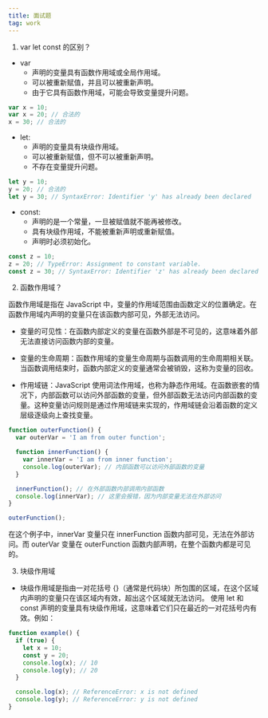 ```yaml
---
title: 面试题
tag: work
---
```


1. var let const 的区别？

- var
  - 声明的变量具有函数作用域或全局作用域。
  - 可以被重新赋值，并且可以被重新声明。
  - 由于它具有函数作用域，可能会导致变量提升问题。

```js
var x = 10;
var x = 20; // 合法的
x = 30; // 合法的
```

- let:
  - 声明的变量具有块级作用域。
  - 可以被重新赋值，但不可以被重新声明。
  - 不存在变量提升问题。

```js
let y = 10;
y = 20; // 合法的
let y = 30; // SyntaxError: Identifier 'y' has already been declared
```

- const:
  - 声明的是一个常量，一旦被赋值就不能再被修改。
  - 具有块级作用域，不能被重新声明或重新赋值。
  - 声明时必须初始化。

```js
const z = 10;
z = 20; // TypeError: Assignment to constant variable.
const z = 30; // SyntaxError: Identifier 'z' has already been declared
```

2. 函数作用域？

函数作用域是指在 JavaScript 中，变量的作用域范围由函数定义的位置确定。在函数作用域内声明的变量只在该函数内部可见，外部无法访问。

- 变量的可见性：在函数内部定义的变量在函数外部是不可见的，这意味着外部无法直接访问函数内部的变量。

- 变量的生命周期：函数作用域的变量生命周期与函数调用的生命周期相关联。当函数调用结束时，函数内部定义的变量通常会被销毁，这称为变量的回收。

- 作用域链：JavaScript 使用词法作用域，也称为静态作用域。在函数嵌套的情况下，内部函数可以访问外部函数的变量，但外部函数无法访问内部函数的变量。这种变量访问规则是通过作用域链来实现的，作用域链会沿着函数的定义层级逐级向上查找变量。

```js
function outerFunction() {
  var outerVar = 'I am from outer function';

  function innerFunction() {
    var innerVar = 'I am from inner function';
    console.log(outerVar); // 内部函数可以访问外部函数的变量
  }

  innerFunction(); // 在外部函数内部调用内部函数
  console.log(innerVar); // 这里会报错，因为内部变量无法在外部访问
}

outerFunction();
```

在这个例子中，innerVar 变量只在 innerFunction 函数内部可见，无法在外部访问。而 outerVar 变量在 outerFunction 函数内部声明，在整个函数内都是可见的。

3. 块级作用域

- 块级作用域是指由一对花括号 {}（通常是代码块）所包围的区域，在这个区域内声明的变量只在该区域内有效，超出这个区域就无法访问。
  使用 let 和 const 声明的变量具有块级作用域，这意味着它们只在最近的一对花括号内有效。例如：

```js
function example() {
  if (true) {
    let x = 10;
    const y = 20;
    console.log(x); // 10
    console.log(y); // 20
  }

  console.log(x); // ReferenceError: x is not defined
  console.log(y); // ReferenceError: y is not defined
}
```
